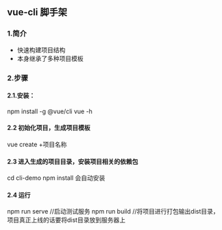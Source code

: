 ## vue-cli 脚手架
### 1.简介
+ 快速构建项目结构
+ 本身继承了多种项目模板

### 2.步骤
#### 2.1.安装：
npm install -g @vue/cli
vue -h

#### 2.2 初始化项目，生成项目模板
vue create +项目名称

#### 2.3 进入生成的项目目录，安装项目相关的依赖包
cd cli-demo
npm install  会自动安装

#### 2.4 运行
npm run serve   //启动测试服务
npm run build   //将项目进行打包输出dist目录，项目真正上线的话要将dist目录放到服务器上
